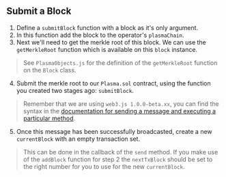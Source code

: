 ## Submit a Block

1. Define a `submitBlock` function with a block as it's only argument. 
2. In this function add the block to the operator's `plasmaChain`.
3. Next we'll need to get the merkle root of this block. We can use the `getMerkleRoot` function which is available on this `block` instance.

> See `PlasmaObjects.js` for the definition of the `getMerkleRoot` function on the `Block` class.

4. Submit the merkle root to our `Plasma.sol` contract, using the function you created two stages ago: `submitBlock`.

> Remember that we are using `web3.js 1.0.0-beta.xx`, you can find the syntax in the [documentation for sending a message and executing a particular method](https://web3js.readthedocs.io/en/1.0/web3-eth-contract.html#contract-send).

5. Once this message has been successfully broadcasted, create a new `currentBlock` with an empty transaction set.

> This can be done in the callback of the `send` method. If you make use of the `addBlock` function for step 2 the `nextTxBlock` should be set to the right number for you to use for the new `currentBlock`.